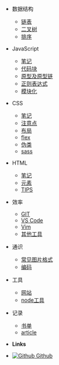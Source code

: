 - 数据结构
  - [链表](data-structure/linked-list.md)
  - [二叉树](data-structure/binary-tree.md)
  - [排序](data-structure/sort.md)

- JavaScript
  - [笔记](js/note-base.md)
  - [代码块](js/code-snippets.md)
  - [原型及原型链](js/prototype.md)
  - [正则表达式](js/regexp.md)
  - [模块化](js/module.md)

- CSS
  - [笔记](css/note-base.md)
  - [注意点](css/notice.md)
  - [布局](css/layout.md)
  - [flex](css/flex.md)
  - [伪类](css/pseudo-class.md)
  - [sass](css/sass.md)
  
- HTML
  - [笔记](html/note-base.md)
  - [元素](html/element.md)
  - [TIPS](html/tips.md)
- 效率
  - [GIT](effective/git.md)
  - [VS Code](effective/vscode.md)
  - [Vim](effective/vim.md)
  - [其他工具](effective/tool.md)
- 通识
  - [常见图片格式](generaledu/image.md)
  - [编码](generaledu/encode.md)
- 工具
  - [网站](tools/site.md)
  - [node工具](tools/nodetool.md)
- 记录
  - [书单](record/book.md)
  - [article](record/article.md)
- **Links**
- [![Github](https://icongram.jgog.in/simple/github.svg?color=808080&size=16) Github](https://github.com/tianyuan233)  
